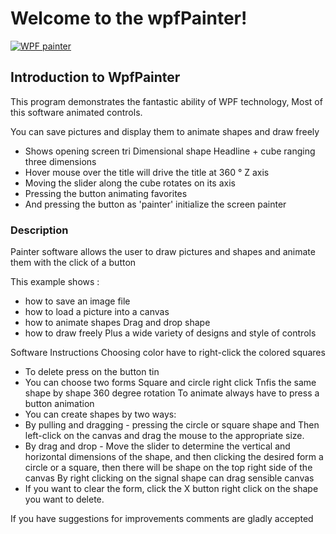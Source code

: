 # Welcome to the wpfPainter!

[![WPF painter](https://i9.ytimg.com/vi/cdy8YQRFBWI/mq2.jpg)](https://www.youtube.com/watch?v=cdy8YQRFBWI&feature=youtu.be)

## Introduction to WpfPainter
This program demonstrates the fantastic ability of WPF technology, Most of this software animated controls.

You can save pictures and display them to animate shapes and draw freely

* Shows opening screen tri Dimensional shape Headline + cube ranging three dimensions
* Hover mouse over the title will drive the title at 360 ° Z axis
* Moving the slider along the cube rotates on its axis
* Pressing the button animating favorites
* And pressing the button as 'painter' initialize the screen painter

### Description   

Painter software allows the user to draw pictures and shapes and animate them with the click of a button

This example shows :

*   how to save an image file
*   how to load a picture into a canvas
*   how to animate shapes Drag and drop shape 
*   how to draw freely Plus a wide variety of designs and style of controls


Software Instructions
Choosing color have to right-click the colored squares

* To delete press on the button tin
* You can choose two forms Square and circle right click Tnfis the same shape by shape 360 degree rotation To animate always have to press a button animation
* You can create shapes by two ways:
* By pulling and dragging - pressing the circle or square shape and Then left-click on the canvas and drag the mouse to the appropriate size.
* By drag and drop - Move the slider to determine the vertical and horizontal dimensions of the shape, and then clicking the desired form a circle or a square, then there will be shape on the top right side of the canvas By right clicking on the signal shape can drag sensible canvas 
* If you want to clear the form, click the X button right click on the shape you want to delete.

If you have suggestions for improvements comments are gladly accepted
